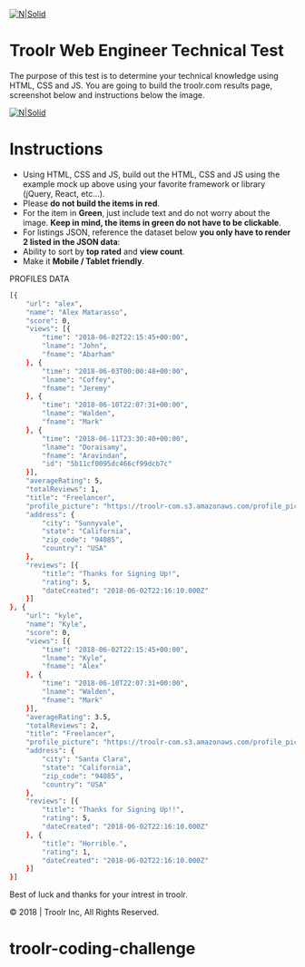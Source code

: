[![N|Solid](https://troolr.com/assets/graphics/logo-small.png)](https://troolr.com)

# Troolr Web Engineer Technical Test

The purpose of this test is to determine your technical knowledge using HTML, CSS and JS. You are going to build the troolr.com results page, screenshot below and instructions below the image.

[![N|Solid](https://i.imgur.com/0YxH86V.png)](https://troolr.com)



# Instructions

  - Using HTML, CSS and JS, build out the HTML, CSS and JS using the example mock up above using your favorite framework or library (jQuery, React, etc...).
  - Please **do not build the items in red**.
  - For the item in **Green**, just include text and do not worry about the image. **Keep in mind, the items in green do not have to be clickable**.
  - For listings JSON, reference the dataset below **you only have to render 2 listed in the JSON data**:
  - Ability to sort by **top rated** and **view count**.
  - Make it **Mobile / Tablet friendly**.

PROFILES DATA
```sh
[{
	"url": "alex",
	"name": "Alex Matarasso",
	"score": 0,
	"views": [{
		"time": "2018-06-02T22:15:45+00:00",
		"lname": "John",
		"fname": "Abarham"
	}, {
		"time": "2018-06-03T00:00:48+00:00",
		"lname": "Coffey",
		"fname": "Jeremy"
	}, {
		"time": "2018-06-10T22:07:31+00:00",
		"lname": "Walden",
		"fname": "Mark"
	}, {
		"time": "2018-06-11T23:30:40+00:00",
		"lname": "Doraisamy",
		"fname": "Aravindan",
		"id": "5b11cf0095dc466cf99dcb7c"
	}],
	"averageRating": 5,
	"totalReviews": 1,
	"title": "Freelancer",
	"profile_picture": "https://troolr-com.s3.amazonaws.com/profile_pictures/profile_pic_id%3D5b130f143cef3728357e53d0",
	"address": {
		"city": "Sunnyvale",
		"state": "California",
		"zip_code": "94085",
		"country": "USA"
	},
	"reviews": [{
		"title": "Thanks for Signing Up!",
		"rating": 5,
		"dateCreated": "2018-06-02T22:16:10.000Z"
	}]
}, {
	"url": "kyle",
	"name": "Kyle",
	"score": 0,
	"views": [{
		"time": "2018-06-02T22:15:45+00:00",
		"lname": "Kyle",
		"fname": "Alex"
	}, {
		"time": "2018-06-10T22:07:31+00:00",
		"lname": "Walden",
		"fname": "Mark"
	}],
	"averageRating": 3.5,
	"totalReviews": 2,
	"title": "Freelancer",
	"profile_picture": "https://troolr-com.s3.amazonaws.com/profile_pictures/profile_pic_id%3D5b130f143cef3728357e53d0",
	"address": {
		"city": "Santa Clara",
		"state": "California",
		"zip_code": "94085",
		"country": "USA"
	},
	"reviews": [{
		"title": "Thanks for Signing Up!!",
		"rating": 5,
		"dateCreated": "2018-06-02T22:16:10.000Z"
	}, {
		"title": "Horrible.",
		"rating": 1,
		"dateCreated": "2018-06-02T22:16:10.000Z"
	}]
}]
```

Best of luck and thanks for your intrest in troolr.

&copy; 2018 | Troolr Inc, All Rights Reserved.
# troolr-coding-challenge